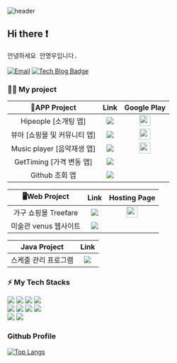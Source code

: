 ![header](https://capsule-render.vercel.app/api?type=waving&color=gradient&height=300&section=header&text=Good%20to%20see%20you%20🤗&desc=I'm%20Myungwoo%20:%20%29&fontSize=60&fontAlignY=40&descSize=25&descAlignY=58&animation=fadeIn)

## Hi there ❗ 
<samp> 안녕하세요 안명우입니다. </samp> </br></br>
[![Email](http://img.shields.io/badge/woo941102@naver.com-4885ed?style=flat-square&logo=gmail&link=mailto:woo941102@naver.com)](mailto:woo941102@naver.com) [![Tech Blog Badge](https://img.shields.io/badge/Blog-CC0000?style=flat-square&logo=Tesla&logoColor=white&link=https://geonlee.tistory.com/)](https://jejublog94.tistory.com//)

### 💁‍♂️ My project
|  📱APP Project |                      Link                      | Google Play  |  
|:--------:|:-------------------------------------------------:|:-------------------------------------------------:|
| Hipeople [소개팅 앱] | <a href="https://github.com/AnMyungwoo94/Hipeople_App"><img src="https://img.shields.io/badge/Link-D9D9D9?style=flat-square&logo=verizon&logoColor=white"/></a> | <a href="https://play.google.com/store/apps/details?id=com.myungwoo.datingappkotlinproject"><img src="https://cdn-icons-png.flaticon.com/128/6124/6124997.png" width="25"/></a>  |
| 뷰아 [쇼핑몰 및 커뮤니티 앱]  |<a href="https://github.com/AnMyungwoo94/BeautyIdea_Shopping_App"><img src="https://img.shields.io/badge/Link-D9D9D9?style=flat-square&logo=verizon&logoColor=white"/></a> | <a href="https://play.google.com/store/apps/details?id=com.myungwoo.shoppingmall_app"><img src="https://cdn-icons-png.flaticon.com/128/6124/6124997.png" width="25"/></a>|
| Music player [음악재생 앱]  | <a href="https://github.com/AnMyungwoo94/Mp3PlayerOnDB"><img src="https://img.shields.io/badge/Link-D9D9D9?style=flat-square&logo=verizon&logoColor=white"/></a> | <a href="https://play.google.com/store/apps/details?id=com.myungwoo.mp3playerondb"><img src="https://cdn-icons-png.flaticon.com/128/6124/6124997.png" width="25"/></a>|
| GetTiming [가격 변동 앱]   |<a href="https://github.com/AnMyungwoo94/GetTiming_App"><img src="https://img.shields.io/badge/Link-D9D9D9?style=flat-square&logo=verizon&logoColor=white"/></a>                       ||
| Github 조회 앱   |<a href="https://github.com/AnMyungwoo94/githubApp"><img src="https://img.shields.io/badge/Link-D9D9D9?style=flat-square&logo=verizon&logoColor=white"/></a> ||

|  🖥️Web Project |                      Link                      | Hosting Page |  
|:--------:|:-------------------------------------------------:|:-------------------------------------------------:|
|가구 쇼핑몰 Treefare         | <a href="https://github.com/AnMyungwoo94/treefare_shoppingmall"><img src="https://img.shields.io/badge/Link-D9D9D9?style=flat-square&logo=verizon&logoColor=white"/></a> | <a href="http://myungwoo.dothome.co.kr/php_treefare/index.php"><img src="https://cdn-icons-png.flaticon.com/128/3308/3308395.png" width="25" /></a> | 
|미술관 venus 웹사이트         | <a href="https://github.com/AnMyungwoo94/venus_museum"><img src="https://img.shields.io/badge/Link-D9D9D9?style=flat-square&logo=verizon&logoColor=white"/></a> |  |

|  Java Project |                      Link                      |
|:--------:|:-------------------------------------------------:|
|스케줄 관리 프로그램       | <a href="https://github.com/AnMyungwoo94/Schedule_Management_Program"><img src="https://img.shields.io/badge/Link-D9D9D9?style=flat-square&logo=verizon&logoColor=white"/></a>|


### ⚡ My Tech Stacks
<div style="textalign=center"> 
  <img src="https://img.shields.io/badge/java-007396?style=for-the-badge&logo=java&logoColor=white"> 
  <img src="https://img.shields.io/badge/javascript-F7DF1E?style=for-the-badge&logo=javascript&logoColor=black"> 
  <img src="https://img.shields.io/badge/html5-E34F26?style=for-the-badge&logo=html5&logoColor=white"> 
  <img src="https://img.shields.io/badge/php-1071D3?style=for-the-badge&logo=php&logoColor=white"></br>
  <img src="https://img.shields.io/badge/css-1572B6?style=for-the-badge&logo=css3&logoColor=white"> 
  <img src="https://img.shields.io/badge/kotlin-339AF0?style=for-the-badge&logo=kotlin&logoColor=white">
  <img src="https://img.shields.io/badge/mysql-4479A1?style=for-the-badge&logo=mysql&logoColor=white"> 
  <img src="https://img.shields.io/badge/firebase-FFCA28?style=for-the-badge&logo=firebase&logoColor=white"></br>
  <img src="https://img.shields.io/badge/bootstrap-7952B3?style=for-the-badge&logo=bootstrap&logoColor=white">
  <img src="https://img.shields.io/badge/fontawesome-339AF0?style=for-the-badge&logo=fontawesome&logoColor=white">
</div>


<div>
<h3>Github Profile</h3>

[![Top Langs](https://github-readme-stats.vercel.app/api/top-langs/?username=AnMyungwoo94&layout=compact)](https://github.com/AnMyungwoo94/github-readme-stats) 
</div>
